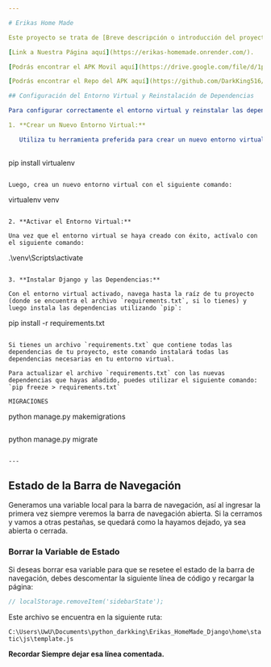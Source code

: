 ```yaml
---

# Erikas Home Made

Este proyecto se trata de [Breve descripción o introducción del proyecto].

[Link a Nuestra Página aquí](https://erikas-homemade.onrender.com/).

[Podrás encontrar el APK Movil aquí](https://drive.google.com/file/d/1pJW2wZ1Mt1dEa3bIGWKED3d9OPfENEiA/view?usp=sharing).

[Podrás encontrar el Repo del APK aquí](https://github.com/DarkKing516/Erikas_HomeMade_Flutter).

## Configuración del Entorno Virtual y Reinstalación de Dependencias

Para configurar correctamente el entorno virtual y reinstalar las dependencias del proyecto después de clonar el repositorio desde GitHub, sigue estos pasos:

1. **Crear un Nuevo Entorno Virtual:**

   Utiliza tu herramienta preferida para crear un nuevo entorno virtual. Por ejemplo, si decides utilizar `virtualenv`, puedes instalarlo ejecutando el siguiente comando en tu terminal:
   
   ```
   pip install virtualenv
   ```

   Luego, crea un nuevo entorno virtual con el siguiente comando:
   
   ```
   virtualenv venv
   ```

2. **Activar el Entorno Virtual:**

   Una vez que el entorno virtual se haya creado con éxito, actívalo con el siguiente comando:
   
   ```
   .\venv\Scripts\activate
   ```

3. **Instalar Django y las Dependencias:**

   Con el entorno virtual activado, navega hasta la raíz de tu proyecto (donde se encuentra el archivo `requirements.txt`, si lo tienes) y luego instala las dependencias utilizando `pip`:
   
   ```
   pip install -r requirements.txt
   ```

   Si tienes un archivo `requirements.txt` que contiene todas las dependencias de tu proyecto, este comando instalará todas las dependencias necesarias en tu entorno virtual.

   Para actualizar el archivo `requirements.txt` con las nuevas dependencias que hayas añadido, puedes utilizar el siguiente comando: `pip freeze > requirements.txt`

   MIGRACIONES
   ```
   python manage.py makemigrations
   ```
   ```
   python manage.py migrate
   ```

---
```

## Estado de la Barra de Navegación

Generamos una variable local para la barra de navegación, así al ingresar la primera vez siempre veremos la barra de navegación abierta. Si la cerramos y vamos a otras pestañas, se quedará como la hayamos dejado, ya sea abierta o cerrada.

### Borrar la Variable de Estado

Si deseas borrar esa variable para que se resetee el estado de la barra de navegación, debes descomentar la siguiente línea de código y recargar la página:

```javascript
// localStorage.removeItem('sidebarState');
```

Este archivo se encuentra en la siguiente ruta:

`C:\Users\UwU\Documents\python_darkking\Erikas_HomeMade_Django\home\static\js\template.js`

**Recordar Siempre dejar esa línea comentada.**
